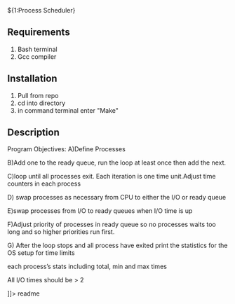 <snippet>
  <content><![CDATA[

# ${1:Process Scheduler}

## Requirements
1. Bash terminal
2. Gcc compiler

## Installation
1. Pull from repo
2. cd into directory
3. in command terminal enter "Make"
## Description
Program Objectives:
A)Define Processes

B)Add one to the ready queue, run the loop at least once then add the next.

C)loop until all processes exit. Each iteration is one time unit.Adjust time counters in each process

D) swap processes as necessary from CPU to either the I/O or ready queue

E)swap processes from I/O to ready queues when I/O time is up

F)Adjust priority of processes in ready queue so no processes waits too long and so higher priorities run first.

G) After the loop stops and all process have exited print the statistics for the OS setup for time limits

each process’s stats including total, min and max times

All I/O times should be > 2

]]></content>
  <tabTrigger>readme</tabTrigger>
</snippet>
